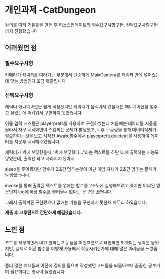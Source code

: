 # 개인과제 -CatDungeon

강의를 따라 기본틀을 만든 후 리소스업데이트와 필수요구사항구현, 선택요구사항구현까지 진행했습니다
## 어려웠던 점
### 필수요구사항
카메라가 캐릭터를 따라가는 부분에서 단순하게 MainCamera를 캐릭터 안에 넣어줬는데 맞는 방법인지 조금 헷갈립니다.
### 선택요구사항
캐릭터 애니메이션은 쉽게 적용했지만 캐릭터가 움직이지 않을때는 애니메이션을 멈추고 싶었는데 어려워서 구현하지 못했습니다.

이름 입력 시스템은 playerprefs를 사용하여 구현하였는데 처음에는 데이터를 지울줄 몰라서 자꾸 시작화면이 스킵되는 문제가 발생했고,
이후 구글링을 통해 데이터삭제가 필요하다는것을 보고 시작전 Awake함수에서 playerprefs.deleteall을 사용하여 데이터를 지운후 시작해주었습니다.

캐릭터가 벽에 부딪혔을때 "벽에 부딪혔다..."라는 텍스트를 하단 UI에 출력하는 기능도 넣었는데, 출력만 되고 사라지지 않아서

sleep을 주어봤지만 함수가 2초간 멈추는것이 아닌 게임 자체가 2초간 멈추는 문제가 발생했습니다.

invoke를 통해 출력된 텍스트를 없애는 함수를 2초뒤에 실행해보려고 했지만 어찌된 영문인지 log에 해당 함수를 불러올수 없다는 문구만 떴습니다.

그래서 출력까진 구현했으나 없애는 기능을 구현하지 못한채 마무리 하였습니다.

**제출 후 코루틴으로 간단하게 해결했습니다.**

## 느낀 점
코드를 작성하면서 내가 원하는 기능들을 어떤흐름으로 작업하면 되겠다는 생각은 들었지만, 실제로 어떤 함수를 어떻게 사용해서 작동시키는가에 대해 많은 어려움을 느꼈습니다.

좀더 많은 예제들과 이전에 강의를 들으며 작성했던 코드들을 되돌아보며 꼼꼼한 공부가 더 필요하다는 생각이 들었습니다.

 
